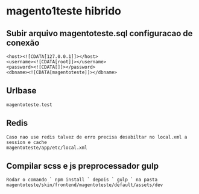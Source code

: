 # magento1teste hibrido


## Subir arquivo magentoteste.sql configuracao de conexão

    <host><![CDATA[127.0.0.1]]></host>
    <username><![CDATA[root]]></username>
    <password><![CDATA[]]></password>
    <dbname><![CDATA[magentoteste]]></dbname>

## Urlbase

    magentoteste.test

##  Redis

    Caso nao use redis talvez de erro precisa desabiltar no local.xml a session e cache
    magentoteste/app/etc/local.xml

## Compilar scss e js preprocessador gulp

    Rodar o comando ` npm install ` depois ` gulp ` na pasta
    magentoteste/skin/frontend/magentoteste/default/assets/dev